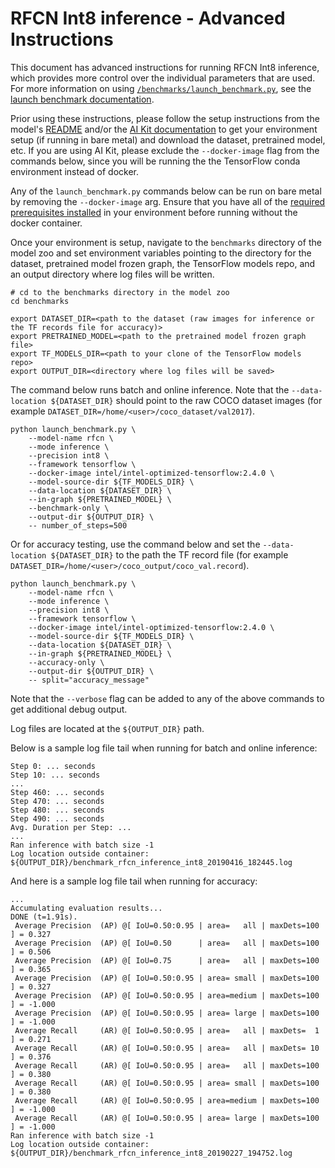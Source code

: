 <!--- 0. Title -->
<!-- This document is auto-generated using markdown fragments and the model-builder -->
<!-- To make changes to this doc, please change the fragments instead of modifying this doc directly -->
# RFCN Int8 inference - Advanced Instructions

<!-- 10. Description -->
This document has advanced instructions for running RFCN Int8
inference, which provides more control over the individual parameters that
are used. For more information on using [`/benchmarks/launch_benchmark.py`](/benchmarks/launch_benchmark.py),
see the [launch benchmark documentation](/docs/general/tensorflow/LaunchBenchmark.md).

Prior using these instructions, please follow the setup instructions from
the model's [README](README.md) and/or the
[AI Kit documentation](/docs/general/tensorflow/AIKit.md) to get your environment
setup (if running in bare metal) and download the dataset, pretrained model, etc.
If you are using AI Kit, please exclude the `--docker-image` flag from the
commands below, since you will be running the the TensorFlow conda environment
instead of docker.

<!-- 55. Docker arg -->
Any of the `launch_benchmark.py` commands below can be run on bare metal by
removing the `--docker-image` arg. Ensure that you have all of the
[required prerequisites installed](README.md#bare-metal) in your environment
before running without the docker container.

<!-- 50. Launch benchmark instructions -->
Once your environment is setup, navigate to the `benchmarks` directory of
the model zoo and set environment variables pointing to the directory for the
dataset, pretrained model frozen graph, the TensorFlow models repo, and an output
directory where log files will be written.

```
# cd to the benchmarks directory in the model zoo
cd benchmarks

export DATASET_DIR=<path to the dataset (raw images for inference or the TF records file for accuracy)>
export PRETRAINED_MODEL=<path to the pretrained model frozen graph file>
export TF_MODELS_DIR=<path to your clone of the TensorFlow models repo>
export OUTPUT_DIR=<directory where log files will be saved>
```

The command below runs batch and online inference. Note that the
`--data-location ${DATASET_DIR}` should point to the raw COCO dataset images
(for example `DATASET_DIR=/home/<user>/coco_dataset/val2017`).
```
python launch_benchmark.py \
    --model-name rfcn \
    --mode inference \
    --precision int8 \
    --framework tensorflow \
    --docker-image intel/intel-optimized-tensorflow:2.4.0 \
    --model-source-dir ${TF_MODELS_DIR} \
    --data-location ${DATASET_DIR} \
    --in-graph ${PRETRAINED_MODEL} \
    --benchmark-only \
    --output-dir ${OUTPUT_DIR} \
    -- number_of_steps=500
```

Or for accuracy testing, use the command below and set the `--data-location ${DATASET_DIR}`
to the path the TF record file (for example `DATASET_DIR=/home/<user>/coco_output/coco_val.record`).
```
python launch_benchmark.py \
    --model-name rfcn \
    --mode inference \
    --precision int8 \
    --framework tensorflow \
    --docker-image intel/intel-optimized-tensorflow:2.4.0 \
    --model-source-dir ${TF_MODELS_DIR} \
    --data-location ${DATASET_DIR} \
    --in-graph ${PRETRAINED_MODEL} \
    --accuracy-only \
    --output-dir ${OUTPUT_DIR} \
    -- split="accuracy_message"
```

Note that the `--verbose` flag can be added to any of the above commands
to get additional debug output.

Log files are located at the `${OUTPUT_DIR}` path.

Below is a sample log file tail when running for batch
and online inference:
```
Step 0: ... seconds
Step 10: ... seconds
...
Step 460: ... seconds
Step 470: ... seconds
Step 480: ... seconds
Step 490: ... seconds
Avg. Duration per Step: ...
...
Ran inference with batch size -1
Log location outside container: ${OUTPUT_DIR}/benchmark_rfcn_inference_int8_20190416_182445.log
```

And here is a sample log file tail when running for accuracy:
```
...
Accumulating evaluation results...
DONE (t=1.91s).
 Average Precision  (AP) @[ IoU=0.50:0.95 | area=   all | maxDets=100 ] = 0.327
 Average Precision  (AP) @[ IoU=0.50      | area=   all | maxDets=100 ] = 0.506
 Average Precision  (AP) @[ IoU=0.75      | area=   all | maxDets=100 ] = 0.365
 Average Precision  (AP) @[ IoU=0.50:0.95 | area= small | maxDets=100 ] = 0.327
 Average Precision  (AP) @[ IoU=0.50:0.95 | area=medium | maxDets=100 ] = -1.000
 Average Precision  (AP) @[ IoU=0.50:0.95 | area= large | maxDets=100 ] = -1.000
 Average Recall     (AR) @[ IoU=0.50:0.95 | area=   all | maxDets=  1 ] = 0.271
 Average Recall     (AR) @[ IoU=0.50:0.95 | area=   all | maxDets= 10 ] = 0.376
 Average Recall     (AR) @[ IoU=0.50:0.95 | area=   all | maxDets=100 ] = 0.380
 Average Recall     (AR) @[ IoU=0.50:0.95 | area= small | maxDets=100 ] = 0.380
 Average Recall     (AR) @[ IoU=0.50:0.95 | area=medium | maxDets=100 ] = -1.000
 Average Recall     (AR) @[ IoU=0.50:0.95 | area= large | maxDets=100 ] = -1.000
Ran inference with batch size -1
Log location outside container: ${OUTPUT_DIR}/benchmark_rfcn_inference_int8_20190227_194752.log
```


